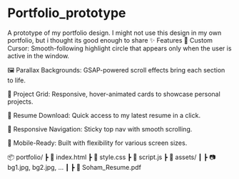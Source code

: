 # Portfolio_prototype
A prototype of my portfolio design. I might not use this design in my own portfolio, but i thought its good enough to share
✨ Features
🎯 Custom Cursor: Smooth-following highlight circle that appears only when the user is active in the window.

🖼️ Parallax Backgrounds: GSAP-powered scroll effects bring each section to life.

💼 Project Grid: Responsive, hover-animated cards to showcase personal projects.

📄 Resume Download: Quick access to my latest resume in a click.

🧭 Responsive Navigation: Sticky top nav with smooth scrolling.

📱 Mobile-Ready: Built with flexibility for various screen sizes.


📦 portfolio/
 ┣ 📜 index.html
 ┣ 📜 style.css
 ┣ 📜 script.js
 ┣ 📁 assets/
 ┃ ┣ 📷 bg1.jpg, bg2.jpg, ...
 ┃ ┣ 📄 Soham_Resume.pdf

